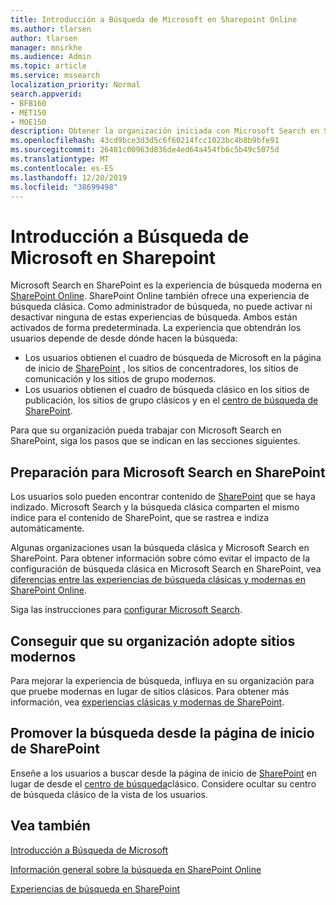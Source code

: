 ```yaml
---
title: Introducción a Búsqueda de Microsoft en Sharepoint Online
ms.author: tlarsen
author: tlarsen
manager: mnirkhe
ms.audience: Admin
ms.topic: article
ms.service: mssearch
localization_priority: Normal
search.appverid:
- BFB160
- MET150
- MOE150
description: Obtener la organización iniciada con Microsoft Search en SharePoint Online
ms.openlocfilehash: 43cd9bce3d3d5c6f60214fcc1023bc4b8b9bfe91
ms.sourcegitcommit: 26481c00963d836de4ed64a454fb6c5b49c5075d
ms.translationtype: MT
ms.contentlocale: es-ES
ms.lasthandoff: 12/20/2019
ms.locfileid: "38699498"
---
```

# <a name="get-started-with-microsoft-search-in-sharepoint"></a>Introducción a Búsqueda de Microsoft en Sharepoint

Microsoft Search en SharePoint es la experiencia de búsqueda moderna en [SharePoint Online](https://products.office.com/sharepoint/collaboration). SharePoint Online también ofrece una experiencia de búsqueda clásica. Como administrador de búsqueda, no puede activar ni desactivar ninguna de estas experiencias de búsqueda. Ambos están activados de forma predeterminada. La experiencia que obtendrán los usuarios depende de desde dónde hacen la búsqueda:

- Los usuarios obtienen el cuadro de búsqueda de Microsoft en la página de inicio de [SharePoint](http://sharepoint.com/) , los sitios de concentradores, los sitios de comunicación y los sitios de grupo modernos.
- Los usuarios obtienen el cuadro de búsqueda clásico en los sitios de publicación, los sitios de grupo clásicos y en el [centro de búsqueda de SharePoint](https://docs.microsoft.com/sharepoint/manage-search-center).

Para que su organización pueda trabajar con Microsoft Search en SharePoint, siga los pasos que se indican en las secciones siguientes.

## <a name="prepare-for-microsoft-search-in-sharepoint"></a>Preparación para Microsoft Search en SharePoint

Los usuarios solo pueden encontrar contenido de [SharePoint](http://sharepoint.com/) que se haya indizado. Microsoft Search y la búsqueda clásica comparten el mismo índice para el contenido de SharePoint, que se rastrea e indiza automáticamente. 

Algunas organizaciones usan la búsqueda clásica y Microsoft Search en SharePoint. Para obtener información sobre cómo evitar el impacto de la configuración de búsqueda clásica en Microsoft Search en SharePoint, vea [diferencias entre las experiencias de búsqueda clásicas y modernas en SharePoint Online](https://docs.microsoft.com/sharepoint/differences-classic-modern-search).

Siga las instrucciones para [configurar Microsoft Search](set-up-microsoft-search.md).


## <a name="get-your-organization-to-adopt-modern-sites"></a>Conseguir que su organización adopte sitios modernos

Para mejorar la experiencia de búsqueda, influya en su organización para que pruebe modernas en lugar de sitios clásicos. Para obtener más información, vea [experiencias clásicas y modernas de SharePoint](https://support.office.com/article/SharePoint-classic-and-modern-experiences-5725c103-505d-4a6e-9350-300d3ec7d73f).

## <a name="promote-searching-from-the-sharepoint-start-page"></a>Promover la búsqueda desde la página de inicio de SharePoint

Enseñe a los usuarios a buscar desde la página de inicio de [SharePoint](http://sharepoint.com/) en lugar de desde el [centro de búsqueda](https://docs.microsoft.com/sharepoint/manage-search-center)clásico. Considere ocultar su centro de búsqueda clásico de la vista de los usuarios.

## <a name="see-also"></a>Vea también
[Introducción a Búsqueda de Microsoft](overview-microsoft-search.md)

[Información general sobre la búsqueda en SharePoint Online](https://docs.microsoft.com/sharepoint/overview-of-search)

[Experiencias de búsqueda en SharePoint](https://docs.microsoft.com/sharepoint/get-started-with-modern-search-experience)